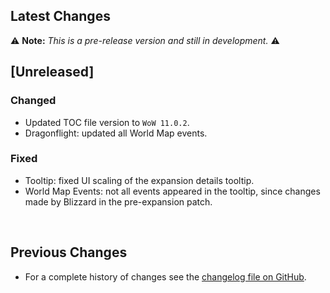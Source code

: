 ## Latest Changes

⚠️ **Note:** _This is a pre-release version and still in development._ ⚠️

## [Unreleased]

### Changed

* Updated TOC file version to `WoW 11.0.2`.
* Dragonflight: updated all World Map events.

### Fixed

* Tooltip: fixed UI scaling of the expansion details tooltip.
* World Map Events: not all events appeared in the tooltip, since changes made by Blizzard in the pre-expansion patch.

&nbsp;

## Previous Changes

* For a complete history of changes see the [changelog file on GitHub](https://github.com/erglo/mission-report-button-plus/blob/main/CHANGELOG.md "CHANGELOG.md").
